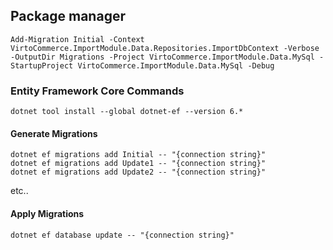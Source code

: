 ## Package manager

```
Add-Migration Initial -Context VirtoCommerce.ImportModule.Data.Repositories.ImportDbContext -Verbose -OutputDir Migrations -Project VirtoCommerce.ImportModule.Data.MySql -StartupProject VirtoCommerce.ImportModule.Data.MySql -Debug
```

### Entity Framework Core Commands

```
dotnet tool install --global dotnet-ef --version 6.*
```

#### Generate Migrations

```
dotnet ef migrations add Initial -- "{connection string}"
dotnet ef migrations add Update1 -- "{connection string}"
dotnet ef migrations add Update2 -- "{connection string}"
```

etc..

#### Apply Migrations

```
dotnet ef database update -- "{connection string}"
```
